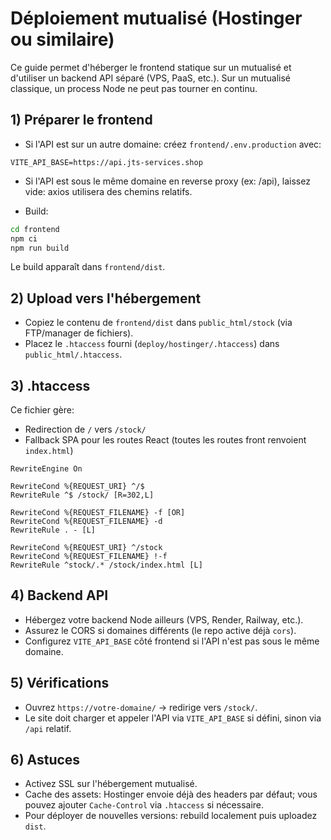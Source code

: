# Déploiement mutualisé (Hostinger ou similaire)

Ce guide permet d'héberger le frontend statique sur un mutualisé et d'utiliser un backend API séparé (VPS, PaaS, etc.). Sur un mutualisé classique, un process Node ne peut pas tourner en continu.

## 1) Préparer le frontend

- Si l'API est sur un autre domaine: créez `frontend/.env.production` avec:

```
VITE_API_BASE=https://api.jts-services.shop
```

- Si l'API est sous le même domaine en reverse proxy (ex: /api), laissez vide: axios utilisera des chemins relatifs.

- Build:

```bash
cd frontend
npm ci
npm run build
```

Le build apparaît dans `frontend/dist`.

## 2) Upload vers l'hébergement

- Copiez le contenu de `frontend/dist` dans `public_html/stock` (via FTP/manager de fichiers).
- Placez le `.htaccess` fourni (`deploy/hostinger/.htaccess`) dans `public_html/.htaccess`.

## 3) .htaccess

Ce fichier gère:
- Redirection de `/` vers `/stock/`
- Fallback SPA pour les routes React (toutes les routes front renvoient `index.html`)

```
RewriteEngine On

RewriteCond %{REQUEST_URI} ^/$
RewriteRule ^$ /stock/ [R=302,L]

RewriteCond %{REQUEST_FILENAME} -f [OR]
RewriteCond %{REQUEST_FILENAME} -d
RewriteRule . - [L]

RewriteCond %{REQUEST_URI} ^/stock
RewriteCond %{REQUEST_FILENAME} !-f
RewriteRule ^stock/.* /stock/index.html [L]
```

## 4) Backend API

- Hébergez votre backend Node ailleurs (VPS, Render, Railway, etc.).
- Assurez le CORS si domaines différents (le repo active déjà `cors`).
- Configurez `VITE_API_BASE` côté frontend si l'API n'est pas sous le même domaine.

## 5) Vérifications

- Ouvrez `https://votre-domaine/` → redirige vers `/stock/`.
- Le site doit charger et appeler l'API via `VITE_API_BASE` si défini, sinon via `/api` relatif.

## 6) Astuces

- Activez SSL sur l'hébergement mutualisé.
- Cache des assets: Hostinger envoie déjà des headers par défaut; vous pouvez ajouter `Cache-Control` via `.htaccess` si nécessaire.
- Pour déployer de nouvelles versions: rebuild localement puis uploadez `dist`.
